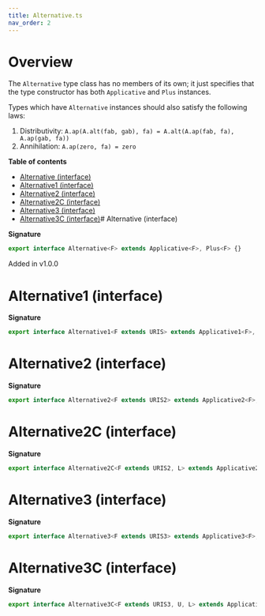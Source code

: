 ```yaml
---
title: Alternative.ts
nav_order: 2
---
```


# Overview

The `Alternative` type class has no members of its own; it just specifies that the type constructor has both
`Applicative` and `Plus` instances.

Types which have `Alternative` instances should also satisfy the following laws:

1. Distributivity: `A.ap(A.alt(fab, gab), fa) = A.alt(A.ap(fab, fa), A.ap(gab, fa))`
2. Annihilation: `A.ap(zero, fa) = zero`

**Table of contents**

- [Alternative (interface)](#alternative-interface)
- [Alternative1 (interface)](#alternative1-interface)
- [Alternative2 (interface)](#alternative2-interface)
- [Alternative2C (interface)](#alternative2c-interface)
- [Alternative3 (interface)](#alternative3-interface)
- [Alternative3C (interface)](#alternative3c-interface)# Alternative (interface)

**Signature**

```ts
export interface Alternative<F> extends Applicative<F>, Plus<F> {}
```

Added in v1.0.0

# Alternative1 (interface)

**Signature**

```ts
export interface Alternative1<F extends URIS> extends Applicative1<F>, Plus1<F> {}
```

# Alternative2 (interface)

**Signature**

```ts
export interface Alternative2<F extends URIS2> extends Applicative2<F>, Plus2<F> {}
```

# Alternative2C (interface)

**Signature**

```ts
export interface Alternative2C<F extends URIS2, L> extends Applicative2C<F, L>, Plus2C<F, L> {}
```

# Alternative3 (interface)

**Signature**

```ts
export interface Alternative3<F extends URIS3> extends Applicative3<F>, Plus3<F> {}
```

# Alternative3C (interface)

**Signature**

```ts
export interface Alternative3C<F extends URIS3, U, L> extends Applicative3C<F, U, L>, Plus3C<F, U, L> {}
```
